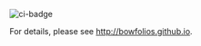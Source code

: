 ![ci-badge](https://github.com/bowfolios/bowfolios-semantic-ui/workflows/ci-bowfolios-semantic-ui/badge.svg)


For details, please see http://bowfolios.github.io.
